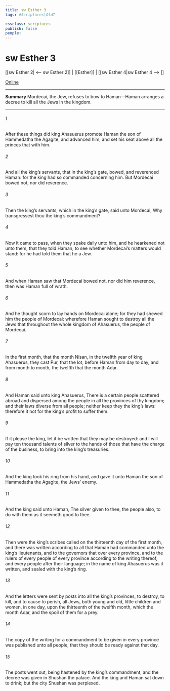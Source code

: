 ```yaml
---
title: sw Esther 3
tags: #Scriptures\OldT

cssclass: scriptures
publish: false
people:
---
```


# sw Esther 3
[[sw Esther 2| <-- sw Esther 2]] | [[Esther]] | [[sw Esther 4|sw Esther 4 --> ]]

[Online](https://churchofjesuschrist.org/study/scriptures/ot/esth/3?lang=eng)

---
__Summary__
Mordecai, the Jew, refuses to bow to Haman—Haman arranges a decree to kill all the Jews in the kingdom.

---
###### 1 
After these things did king Ahasuerus promote Haman the son of Hammedatha the Agagite, and advanced him, and set his seat above all the princes that  with him.

###### 2 
And all the king’s servants, that  in the king’s gate, bowed, and reverenced Haman: for the king had so commanded concerning him. But Mordecai bowed not, nor did  reverence.

###### 3 
Then the king’s servants, which  in the king’s gate, said unto Mordecai, Why transgressest thou the king’s commandment?

###### 4 
Now it came to pass, when they spake daily unto him, and he hearkened not unto them, that they told Haman, to see whether Mordecai’s matters would stand: for he had told them that he  a Jew.

###### 5 
And when Haman saw that Mordecai bowed not, nor did him reverence, then was Haman full of wrath.

###### 6 
And he thought scorn to lay hands on Mordecai alone; for they had shewed him the people of Mordecai: wherefore Haman sought to destroy all the Jews that  throughout the whole kingdom of Ahasuerus,  the people of Mordecai.

###### 7 
In the first month, that  the month Nisan, in the twelfth year of king Ahasuerus, they cast Pur, that  the lot, before Haman from day to day, and from month to month,  the twelfth  that  the month Adar.

###### 8 
And Haman said unto king Ahasuerus, There is a certain people scattered abroad and dispersed among the people in all the provinces of thy kingdom; and their laws  diverse from all people; neither keep they the king’s laws: therefore it  not for the king’s profit to suffer them.

###### 9 
If it please the king, let it be written that they may be destroyed: and I will pay ten thousand talents of silver to the hands of those that have the charge of the business, to bring  into the king’s treasuries.

###### 10 
And the king took his ring from his hand, and gave it unto Haman the son of Hammedatha the Agagite, the Jews’ enemy.

###### 11 
And the king said unto Haman, The silver  given to thee, the people also, to do with them as it seemeth good to thee.

###### 12 
Then were the king’s scribes called on the thirteenth day of the first month, and there was written according to all that Haman had commanded unto the king’s lieutenants, and to the governors that  over every province, and to the rulers of every people of every province according to the writing thereof, and  every people after their language; in the name of king Ahasuerus was it written, and sealed with the king’s ring.

###### 13 
And the letters were sent by posts into all the king’s provinces, to destroy, to kill, and to cause to perish, all Jews, both young and old, little children and women, in one day,  upon the thirteenth  of the twelfth month, which  the month Adar, and  the spoil of them for a prey.

###### 14 
The copy of the writing for a commandment to be given in every province was published unto all people, that they should be ready against that day.

###### 15 
The posts went out, being hastened by the king’s commandment, and the decree was given in Shushan the palace. And the king and Haman sat down to drink; but the city Shushan was perplexed.

